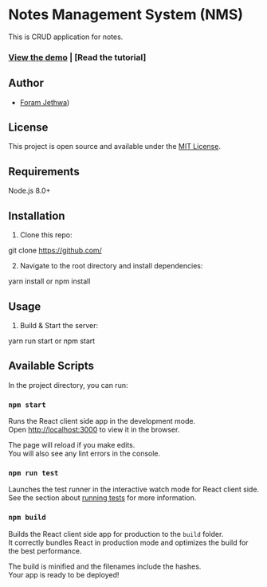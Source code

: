 # Notes Management System (NMS)

This is CRUD application for notes.


### [View the demo](https://jethwaforam.github.io/nms/) | [Read the tutorial]

## Author

- [Foram Jethwa]())

## License

This project is open source and available under the [MIT License](LICENSE).

## Requirements

Node.js 8.0+

## Installation

1. Clone this repo:


git clone https://github.com/


2. Navigate to the root directory and install dependencies:


yarn install or npm install


## Usage
1. Build & Start the server:

yarn run start or npm start

## Available Scripts

In the project directory, you can run:

### `npm start`

Runs the React client side app in the development mode.<br />
Open [http://localhost:3000](http://localhost:3000) to view it in the browser.

The page will reload if you make edits.<br />
You will also see any lint errors in the console.

### `npm run test`

Launches the test runner in the interactive watch mode for React client side.<br />
See the section about [running tests](https://facebook.github.io/create-react-app/docs/running-tests) for more information.

### `npm build`

Builds the React client side app for production to the `build` folder.<br />
It correctly bundles React in production mode and optimizes the build for the best performance.

The build is minified and the filenames include the hashes.<br />
Your app is ready to be deployed!